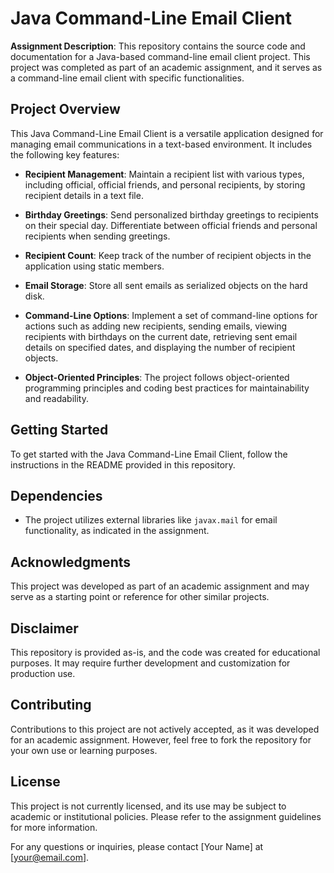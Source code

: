 # Java Command-Line Email Client

**Assignment Description**: This repository contains the source code and documentation for a Java-based command-line email client project. This project was completed as part of an academic assignment, and it serves as a command-line email client with specific functionalities.

## Project Overview

This Java Command-Line Email Client is a versatile application designed for managing email communications in a text-based environment. It includes the following key features:

- **Recipient Management**: Maintain a recipient list with various types, including official, official friends, and personal recipients, by storing recipient details in a text file.

- **Birthday Greetings**: Send personalized birthday greetings to recipients on their special day. Differentiate between official friends and personal recipients when sending greetings.

- **Recipient Count**: Keep track of the number of recipient objects in the application using static members.

- **Email Storage**: Store all sent emails as serialized objects on the hard disk.

- **Command-Line Options**: Implement a set of command-line options for actions such as adding new recipients, sending emails, viewing recipients with birthdays on the current date, retrieving sent email details on specified dates, and displaying the number of recipient objects.

- **Object-Oriented Principles**: The project follows object-oriented programming principles and coding best practices for maintainability and readability.

## Getting Started

To get started with the Java Command-Line Email Client, follow the instructions in the README provided in this repository.

## Dependencies

- The project utilizes external libraries like `javax.mail` for email functionality, as indicated in the assignment.

## Acknowledgments

This project was developed as part of an academic assignment and may serve as a starting point or reference for other similar projects.

## Disclaimer

This repository is provided as-is, and the code was created for educational purposes. It may require further development and customization for production use.

## Contributing

Contributions to this project are not actively accepted, as it was developed for an academic assignment. However, feel free to fork the repository for your own use or learning purposes.

## License

This project is not currently licensed, and its use may be subject to academic or institutional policies. Please refer to the assignment guidelines for more information.

For any questions or inquiries, please contact [Your Name] at [your@email.com].

